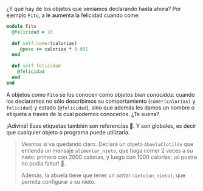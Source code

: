¿Y qué hay de los objetos que veníamos declarando hasta ahora? Por ejemplo `Fito`, a le aumenta la felicidad cuando come: 

```ruby
module Fito
  @felicidad = 10
  
  def self.comer(calorias)
     @peso += calorias * 0.001
  end
  
  def self.felicidad
    @felicidad
  end
end
```

A objetos como `Fito` se los conocen como _objetos bien conocidos_: cuando los declaramos no sólo describimos su comportamiento (`comer(calorias)` y `felicidad`) y estado (`@felicidad`), sino que además les damos un nombre o etiqueta a través de la cual podemos conocerlos. ¿Te suena?

¡Adiviná! Esas etiquetas también son referencias :tada:. Y son globales, es decir que cualquier objeto o programa puede utilizarla. 

> Veamos si va quedando claro. Declará un objeto `AbuelaClotilde` que entienda un mensaje `alimentar_nieto`, que haga comer 2 veces a su nieto: primero con 2000 calorias, y luego con 1000 calorías; ¡el postre no podía faltar! :cake:.  
> 
> Además, la abuela tiene que tener un _setter_ `nieto(un_nieto)`, que permita configurar a su nieto. 